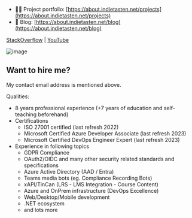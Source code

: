 - 👨‍💻 Project portfolio: [https://about.indietasten.net/projects](https://about.indietasten.net/projects)
- 📝 Blog: [https://about.indietasten.net/blog](https://about.indietasten.net/blog)

[StackOverflow](https://stackoverflow.com/users/3919195)
|
[YouTube](https://www.youtube.com/indietasten)

![image](https://github.com/InDieTasten/InDieTasten/assets/7047377/283dc37d-74be-4afc-9125-6c45fb74c2e0)

Want to hire me?
----------------

My contact email address is mentioned above.

Qualities:
- 8 years professional experience (+7 years of education and self-teaching beforehand)
- Certifications
    - ISO 27001 certified (last refresh 2022)
    - Microsoft Certified Azure Developer Associate (last refresh 2023)
    - Microsoft Certified DevOps Engineer Expert (last refresh 2023)
- Experience in following topics
    - GDPR Compliance
    - OAuth2/OIDC and many other security related standards and specifications
    - Azure Active Directory (AAD / Entra)
    - Teams media bots (eg. Compliance Recording Bots)
    - xAPI/TinCan (LRS - LMS Integration - Course Content)
    - Azure and OnPrem infrastructure (DevOps Excellence)
    - Web/Desktop/Mobile development
    - .NET ecosystem
    - and lots more
